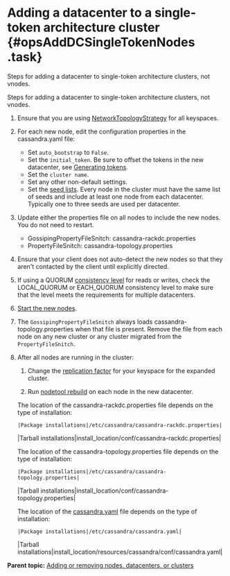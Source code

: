 # Adding a datacenter to a single-token architecture cluster {#opsAddDCSingleTokenNodes .task}

Steps for adding a datacenter to single-token architecture clusters, not vnodes.

Steps for adding a datacenter to single-token architecture clusters, not vnodes.

1.  Ensure that you are using [NetworkTopologyStrategy](../dml/dmlConfigConsistency.md) for all keyspaces.

2.  For each new node, edit the configuration properties in the cassandra.yaml file:

    -   Set `auto_bootstrap` to `False`.
    -   Set the `initial_token`. Be sure to offset the tokens in the new datacenter, see [Generating tokens](../configuration/configGenTokens.md).
    -   Set the `cluster name`.
    -   Set any other non-default settings.
    -   Set the [seed lists](../configuration/configCassandra_yaml.md#seed_provider). Every node in the cluster must have the same list of seeds and include at least one node from each datacenter. Typically one to three seeds are used per datacenter.
3.  Update either the properties file on all nodes to include the new nodes. You do not need to restart.

    -   GossipingPropertyFileSnitch: cassandra-rackdc.properties
    -   PropertyFileSnitch: cassandra-topology.properties
4.  Ensure that your client does not auto-detect the new nodes so that they aren't contacted by the client until explicitly directed.

5.  If using a QUORUM [consistency level](../dml/dmlConfigConsistency.md) for reads or writes, check the LOCAL\_QUORUM or EACH\_QUORUM consistency level to make sure that the level meets the requirements for multiple datacenters.

6.  [Start the new nodes](../initialize/referenceStartCservice.md).

7.  The `GossipingPropertyFileSnitch` always loads cassandra-topology.properties when that file is present. Remove the file from each node on any new cluster or any cluster migrated from the `PropertyFileSnitch`.

8.  After all nodes are running in the cluster:

    1.  Change the [replication factor](/en/cql-oss/3.3/cql/cql_reference/cqlAlterKeyspace.html) for your keyspace for the expanded cluster.

    2.  Run [nodetool rebuild](../tools/toolsRebuild.md) on each node in the new datacenter.

    The location of the cassandra-rackdc.properties file depends on the type of installation:

        |Package installations|/etc/cassandra/cassandra-rackdc.properties|
    |Tarball installations|install\_location/conf/cassandra-rackdc.properties|

    The location of the cassandra-topology.properties file depends on the type of installation:

        |Package installations|/etc/cassandra/cassandra-topology.properties|
    |Tarball installations|install\_location/conf/cassandra-topology.properties|

    The location of the [cassandra.yaml](/en/archived/cassandra/3.x/cassandra/configuration/configCassandra_yaml.html) file depends on the type of installation:

        |Package installations|/etc/cassandra/cassandra.yaml|
    |Tarball installations|install\_location/resources/cassandra/conf/cassandra.yaml|


**Parent topic:** [Adding or removing nodes, datacenters, or clusters](../../cassandra/operations/opsAddingRemovingNodeTOC.md)

